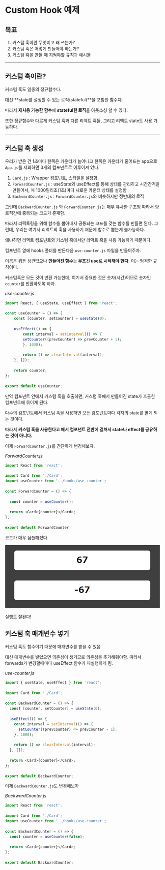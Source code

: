 # Custom Hook 예제

## 목표

1. 커스텀 훅이란 무엇이고 왜 쓰는가?
2. 커스텀 훅은 어떻게 만들어야 하는가?
3. 커스텀 훅을 만들 때 지켜야할 규칙과 예시들

---

## 커스텀 훅이란?

커스텀 훅도 일종의 정규함수다.

대신 **state를 설정할 수 있는 로직(stateful)**을 포함한 함수다.

따라서 **재사용 가능한 함수**에 **stateful한 로직**을 아웃소싱 할 수 있다.

또한 정규함수와 다르게 커스텀 훅과 다른 리액트 훅들, 그리고 리액트 state도 사용 가능하다.

---

## 커스텀 훅 생성

우리가 받은 건 1초마다 한쪽은 카운터가 늘어나고 한쪽은 카운터가 줄어드는 app으로 `App.js`를 제외하면 3개의 컴포넌트로 이루어져 있다.

1. `Card.js` : Wrapper 컴포넌트, 스타일을 설정함.
2. `ForwardCounter.js` : useState와 useEffect를 통해 상태를 관리하고 시간간격을 만들어서, 매 1000밀리초(1초)마다 새로운 카운터 상태를 설정함
3. `BackwardCounter.js` : `ForwardCounter.js`와 비슷하지만 정반대의 로직


그런데 `BackwardCounter.js` 와 `ForwardCounter.js`는 매우 유사한 구조임 따라서 양 로직간에 중복되는 코드가 존재함.

따라서 리팩토링을 위해 함수를 뽑아내서 공통되는 코드를 갖는 함수를 만들면 된다. 그런데, 우리는 여기서 리액트의 훅을 사용하기 때문에 함수로 뽑는게 불가능하다.

왜냐하면 리액트 컴포넌트와 커스텀 훅에서만 리액트 훅을 사용 가능하기 때문이다.

컴포넌트 옆에 hooks 폴더를 만든다음 `use-counter.js` 파일을 만들어주자.

이름은 뭐든 상관없으나 **만들어진 함수는 무조건 use로 시작해야 한다.** 이는 엄격한 규칙이다.

커스텀훅은 모든 것이 반환 가능한데, 여기서 중요한 것은 숫자(시간)이므로 숫자인 `counter`를 반환하도록 하자.

_use-counter.js_
```js
import React, { useState, useEffect } from 'react';

const useCounter = () => {
    const [counter, setCounter] = useState(0);

    useEffect(() => {
        const interval = setInterval(() => {
        setCounter((prevCounter) => prevCounter + 1);
        }, 1000);

        return () => clearInterval(interval);
    }, []);

    return counter;
};

export default useCounter;
```

만약 컴포넌트 안에서 커스텀 훅을 호출하면, 커스텀 훅에서 만들어진 state가 호출한 컴포넌트에 묶이게 된다.

다수의 컴포넌트에서 커스텀 훅을 사용하면 모든 컴포넌트마다 각자의 state를 받게 되는 것이다.

따라서 **커스텀 훅을 사용한다고 해서 컴포넌트 전반에 걸쳐서 state나 effect를 공유하는 것이 아니다.**

이제 `ForwardCounter.js`를 간단하게 변경해보자.

_ForwardCounter.js_
```js
import React from 'react';

import Card from './Card';
import useCounter from '../hooks/use-counter';

const ForwardCounter = () => {

  const counter = useCounter();

  return <Card>{counter}</Card>;
};

export default ForwardCounter;

```

코드가 매우 심플해졌다.

![custom1](../img/2022-05-12-210614.png)

실행도 잘된다!

## 커스텀 훅 매개변수 넣기

커스텀 훅도 함수이기 때문에 매개변수를 받을 수 있음

대신 매개변수를 넣었으면 의존성이 생기므로 의존성을 추가해줘야함. 따라서 forwards가 변경할때마다 useEffect 함수가 재실행하게 됨.

_use-counter.js_
```js
import { useState, useEffect } from 'react';

import Card from './Card';

const BackwardCounter = () => {
  const [counter, setCounter] = useState(0);

  useEffect(() => {
    const interval = setInterval(() => {
      setCounter((prevCounter) => prevCounter - 1);
    }, 1000);

    return () => clearInterval(interval);
  }, []);

  return <Card>{counter}</Card>;
};

export default BackwardCounter;
```

이제 `BackwardCounter.js`도 변경해보자

_BackwardCounter.js_
```js
import React from 'react';

import Card from './Card';
import useCounter from '../hooks/use-counter';

const BackwardCounter = () => {
  const counter = useCounter(false);

  return <Card>{counter}</Card>;
};

export default BackwardCounter;
```

